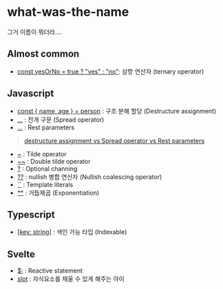 # what-was-the-name

그거 이름이 뭐더라....

## Almost common
* [const yesOrNo = true ? "yes" : "no"](https://developer.mozilla.org/ko/docs/Web/JavaScript/Reference/Operators/Conditional_Operator): 삼항 연산자 (ternary operator)

## Javascript
* [const { name, age } = person](https://developer.mozilla.org/ko/docs/Web/JavaScript/Reference/Operators/Destructuring_assignment) : 구조 분해 할당 (Destructure assignment)
* [...](https://developer.mozilla.org/ko/docs/Web/JavaScript/Reference/Operators/Spread_syntax) : 전개 구문 (Spread operator)
* [...](https://developer.mozilla.org/ko/docs/Web/JavaScript/Reference/Functions/rest_parameters) : Rest parameters  
> [destructure assignment vs Spread operator vs Rest parameters](https://www.digitalocean.com/community/tutorials/understanding-destructuring-rest-parameters-and-spread-syntax-in-javascript)
* [~](https://den-shin.tistory.com/44?category=964367) : Tilde operator
* [~~](https://den-shin.tistory.com/44?category=964367) : Double tilde operator
* [?](https://developer.mozilla.org/ko/docs/Web/JavaScript/Reference/Operators/Optional_chaining) : Optional channing
* [??](https://ko.javascript.info/nullish-coalescing-operator) : nullish 병합 연산자 (Nullish coalescing operator)
* [``](https://developer.mozilla.org/ko/docs/Web/JavaScript/Reference/Template_literals) : Template literals
* [**](https://developer.mozilla.org/en-US/docs/Web/JavaScript/Reference/Operators/Exponentiation) : 거듭제곱 (Exponentiation)

## Typescript
* [[key: string]](https://den-shin.tistory.com/6?category=964286) : 색인 가능 타입 (Indexable)

## Svelte
* [$:](https://svelte.dev/tutorial/reactive-statements) : Reactive statement
* [slot](https://svelte.dev/tutorial/slots) : 자식요소를 채울 수 있게 해주는 아이